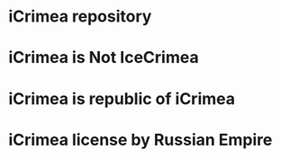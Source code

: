 # iCrimea repository
# iCrimea is Not IceCrimea
# iCrimea is republic of iCrimea
# iCrimea license by Russian Empire
